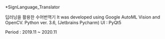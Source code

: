 *SignLanguage_Translator

딥러닝을 활용한 수어번역기
It was developed using Google AutoML Vision and OpenCV.
Python ver. 3.6, (Jetbrains Pycharm)
UI : PyQt5

Period : 2019.11 ~ 2020.11
